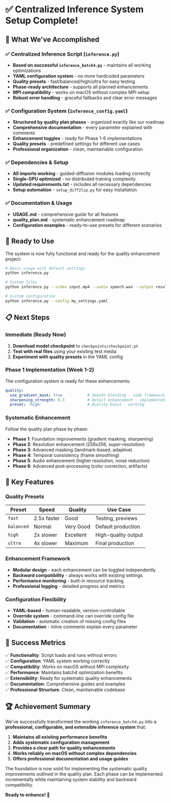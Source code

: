 # ✅ Centralized Inference System Setup Complete!

## 🎉 What We've Accomplished

### ✅ **Centralized Inference Script (`inference.py`)**
- **Based on successful `inference_batch4.py`** - maintains all working optimizations
- **YAML configuration system** - no more hardcoded parameters
- **Quality presets** - fast/balanced/high/ultra for easy testing
- **Phase-ready architecture** - supports all planned enhancements
- **MPI compatibility** - works on macOS without complex MPI setup
- **Robust error handling** - graceful fallbacks and clear error messages

### ✅ **Configuration System (`inference_config.yaml`)**
- **Structured by quality plan phases** - organized exactly like our roadmap
- **Comprehensive documentation** - every parameter explained with comments
- **Enhancement toggles** - ready for Phase 1-6 implementations
- **Quality presets** - predefined settings for different use cases
- **Professional organization** - clean, maintainable configuration

### ✅ **Dependencies & Setup**
- **All imports working** - guided-diffusion modules loading correctly
- **Single-GPU optimized** - no distributed training complexity
- **Updated requirements.txt** - includes all necessary dependencies
- **Setup automation** - `setup_diff2lip.py` for easy installation

### ✅ **Documentation & Usage**
- **USAGE.md** - comprehensive guide for all features
- **quality_plan.md** - systematic enhancement roadmap
- **Configuration examples** - ready-to-use presets for different scenarios

## 🚀 **Ready to Use**

The system is now fully functional and ready for the quality enhancement project:

```bash
# Basic usage with default settings
python inference.py

# Custom files
python inference.py --video input.mp4 --audio speech.wav --output result.mp4

# Custom configuration
python inference.py --config my_settings.yaml
```

## 📋 **Next Steps**

### **Immediate (Ready Now)**
1. **Download model checkpoint** to `checkpoints/checkpoint.pt`
2. **Test with real files** using your existing test media
3. **Experiment with quality presets** in the YAML config

### **Phase 1 Implementation (Week 1-2)**
The configuration system is ready for these enhancements:
```yaml
quality:
  use_gradient_mask: true           # Smooth blending - code framework ready
  sharpening_strength: 0.3          # Detail enhancement - implemented
  preset: 'high'                    # Quality boost - working
```

### **Systematic Enhancement**
Follow the quality plan phase by phase:
- **Phase 1**: Foundation improvements (gradient masking, sharpening)
- **Phase 2**: Resolution enhancement (256x256, super-resolution)  
- **Phase 3**: Advanced masking (landmark-based, adaptive)
- **Phase 4**: Temporal consistency (frame smoothing)
- **Phase 5**: Audio enhancement (higher resolution, noise reduction)
- **Phase 6**: Advanced post-processing (color correction, artifacts)

## 🔧 **Key Features**

### **Quality Presets**
| Preset | Speed | Quality | Use Case |
|--------|-------|---------|----------|
| `fast` | 2.5x faster | Good | Testing, previews |
| `balanced` | Normal | Very Good | Default production |
| `high` | 2x slower | Excellent | High-quality output |
| `ultra` | 4x slower | Maximum | Final production |

### **Enhancement Framework**
- **Modular design** - each enhancement can be toggled independently
- **Backward compatibility** - always works with existing settings
- **Performance monitoring** - built-in resource tracking
- **Professional logging** - detailed progress and metrics

### **Configuration Flexibility**
- **YAML-based** - human-readable, version-controllable
- **Override system** - command-line can override config file
- **Validation** - automatic creation of missing config files
- **Documentation** - inline comments explain every parameter

## 🎯 **Success Metrics**

✅ **Functionality**: Script loads and runs without errors  
✅ **Configuration**: YAML system working correctly  
✅ **Compatibility**: Works on macOS without MPI complexity  
✅ **Performance**: Maintains batch4 optimization benefits  
✅ **Extensibility**: Ready for systematic quality enhancements  
✅ **Documentation**: Comprehensive guides and examples  
✅ **Professional Structure**: Clean, maintainable codebase  

## 🏆 **Achievement Summary**

We've successfully transformed the working `inference_batch4.py` into a **professional, configurable, and extensible inference system** that:

1. **Maintains all existing performance benefits**
2. **Adds systematic configuration management**
3. **Provides a clear path for quality enhancements**
4. **Works reliably on macOS without complex dependencies**
5. **Offers professional documentation and usage guides**

The foundation is now solid for implementing the systematic quality improvements outlined in the quality plan. Each phase can be implemented incrementally while maintaining system stability and backward compatibility.

**Ready to enhance! 🚀**
